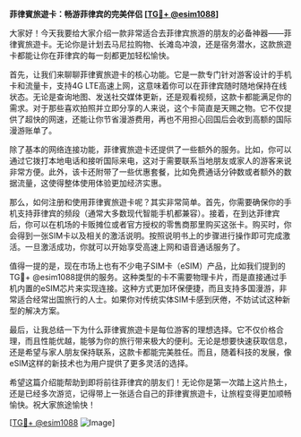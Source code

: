 **菲律賓旅遊卡：畅游菲律宾的完美伴侣 [[TG💪+ @esim1088](https://t.me/s/esim1088)]**

大家好！今天我要给大家介绍一款非常适合去菲律宾旅游的朋友的必备神器——菲律賓旅遊卡。无论你是计划去马尼拉购物、长滩岛冲浪，还是宿务潜水，这款旅遊卡都能让你在菲律宾的每一刻都更加轻松愉快。

首先，让我们来聊聊菲律賓旅遊卡的核心功能。它是一款专门针对游客设计的手机卡和流量卡，支持4G LTE高速上网，这意味着你可以在菲律宾随时随地保持在线状态。无论是查询地图、发送社交媒体更新，还是观看视频，这款卡都能满足你的需求。对于那些喜欢拍照并立即分享的人来说，这个卡简直是天赐之物。它不仅提供了超快的网速，还能让你节省漫游费用，再也不用担心回国后会收到高额的国际漫游账单了。

除了基本的网络连接功能，菲律賓旅遊卡还提供了一些额外的服务。比如，你可以通过它拨打本地电话和接听国际来电，这对于需要联系当地朋友或家人的游客来说非常方便。此外，该卡还附带了一些优惠套餐，比如免费通话分钟数或者额外的数据流量，这使得整体使用体验更加经济实惠。

那么，如何注册和使用菲律賓旅遊卡呢？其实非常简单。首先，你需要确保你的手机支持菲律宾的频段（通常大多数现代智能手机都兼容）。接着，在到达菲律宾后，你可以在机场的卡贩摊位或者官方授权的零售商那里购买这张卡。购买时，你会得到一张SIM卡以及相关的激活说明。按照说明书上的步骤进行操作即可完成激活。一旦激活成功，你就可以开始享受高速上网和语音通话服务了。

值得一提的是，现在市场上也有不少电子SIM卡（eSIM）产品，比如我们提到的TG💪+ @esim1088提供的服务。这种类型的卡不需要物理卡片，而是直接通过手机内置的eSIM芯片来实现连接。这种方式更加环保便捷，而且支持多国漫游，非常适合经常出国旅行的人士。如果你对传统实体SIM卡感到厌倦，不妨试试这种新型的解决方案。

最后，让我总结一下为什么菲律賓旅遊卡是每位游客的理想选择。它不仅价格合理，而且性能优越，能够为你的旅行带来极大的便利。无论是想要快速获取信息，还是希望与家人朋友保持联系，这款卡都能完美胜任。而且，随着科技的发展，像eSIM这样的新技术也为用户提供了更多灵活的选择。

希望这篇介绍能帮助到即将前往菲律宾的朋友们！无论你是第一次踏上这片热土，还是已经多次游览，记得带上一张适合自己的菲律賓旅遊卡，让旅程变得更加顺畅愉快。祝大家旅途愉快！

[[TG💪+ @esim1088](https://t.me/s/esim1088) ![Image](https://i.postimg.cc/4NQfJmqS/Snipaste-2025-05-13-00-14-12.png)]